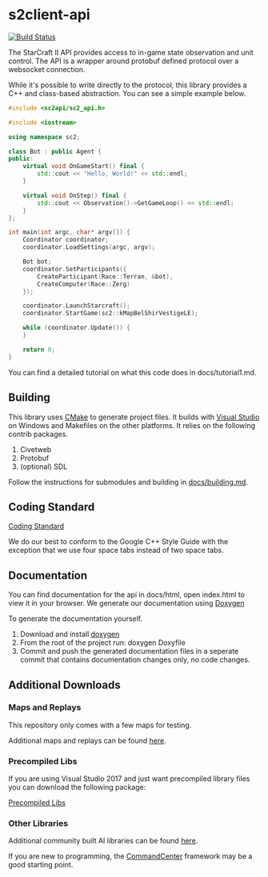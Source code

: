 s2client-api
============

[![Build Status](https://travis-ci.org/blizzard/s2client-api.png?branch=master)](https://travis-ci.org/blizzard/s2client-api)

The StarCraft II API provides access to in-game state observation and unit control. The API is a wrapper around protobuf defined protocol over a websocket connection.

While it's possible to write directly to the protocol, this library provides a C++ and class-based abstraction. You can see a simple example below.

```C++
#include <sc2api/sc2_api.h>

#include <iostream>

using namespace sc2;

class Bot : public Agent {
public:
    virtual void OnGameStart() final {
        std::cout << "Hello, World!" << std::endl;
    }

    virtual void OnStep() final {
        std::cout << Observation()->GetGameLoop() << std::endl;
    }
};

int main(int argc, char* argv[]) {
    Coordinator coordinator;
    coordinator.LoadSettings(argc, argv);

    Bot bot;
    coordinator.SetParticipants({
        CreateParticipant(Race::Terran, &bot),
        CreateComputer(Race::Zerg)
    });

    coordinator.LaunchStarcraft();
    coordinator.StartGame(sc2::kMapBelShirVestigeLE);

    while (coordinator.Update()) {
    }

    return 0;
}
```

You can find a detailed tutorial on what this code does in docs/tutorial1.md.

Building
--------

This library uses [CMake](https://cmake.org/download/) to generate project files. It builds with [Visual Studio](https://www.visualstudio.com/downloads/) on Windows and Makefiles on the other platforms. It relies on the following contrib packages. 

1. Civetweb
2. Protobuf
3. (optional) SDL

Follow the instructions for submodules and building in [docs/building.md](docs/building.md).

Coding Standard
---------------

[Coding Standard](https://google.github.io/styleguide/cppguide.html)

We do our best to conform to the Google C++ Style Guide with the exception that we use four space tabs instead
of two space tabs.

Documentation
-------------

You can find documentation for the api in docs/html, open index.html to view it in your browser. We generate our documentation using [Doxygen](http://www.stack.nl/~dimitri/doxygen/)

To generate the documentation yourself.

1. Download and install [doxygen](http://www.stack.nl/~dimitri/doxygen/download.html#srcbin)
2. From the root of the project run: doxygen Doxyfile
3. Commit and push the generated documentation files in a seperate commit that contains documentation changes only, no code changes.

Additional Downloads
----------------

### Maps and Replays

This repository only comes with a few maps for testing.

Additional maps and replays can be found [here](https://github.com/Blizzard/s2client-proto#downloads).

### Precompiled Libs

If you are using Visual Studio 2017 and just want precompiled library files you can download the following package:

[Precompiled Libs](http://blzdistsc2-a.akamaihd.net/SC2API_Binary_vs2017.zip)

### Other Libraries

Additional community built AI libraries can be found [here](https://github.com/Blizzard/s2client-proto#community).

If you are new to programming, the [CommandCenter](https://github.com/davechurchill/CommandCenter) framework may be a good starting point.
